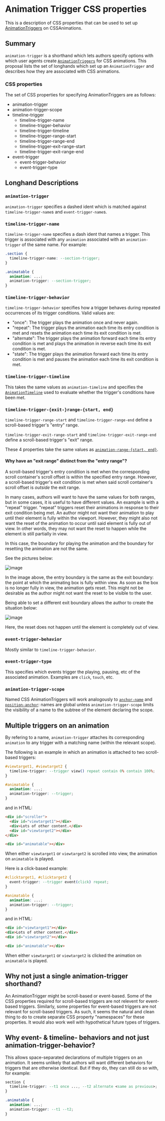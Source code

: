 # Animation Trigger CSS properties

This is a description of CSS properties that can be used to set up
[AnimationTriggers](https://drafts.csswg.org/web-animations-2/#animationtrigger)
on CSSAnimations.

## Summary
`animation-trigger` is a shorthand which lets authors specify options with which
user agents create
[`AnimationTriggers`](https://drafts.csswg.org/web-animations-2/#animationtrigger)
for CSS animations. This proposal lists the set of longhands which set up an
`AnimationTrigger` and describes how they are associated with CSS animations.

### CSS properties

The set of CSS properties for specifying AnimationTriggers are as follows:

- animation-trigger
- animation-trigger-scope
- timeline-trigger
  - timeline-trigger-name
  - timeline-trigger-behavior
  - timeline-trigger-timeline
  - timeline-trigger-range-start
  - timeline-trigger-range-end
  - timeline-trigger-exit-range-start
  - timeline-trigger-exit-range-end
- event-trigger
  - event-trigger-behavior
  - event-trigger-type

## Longhand Descriptions

### `animation-trigger`
`animation-trigger` specifies a dashed ident which is matched against `timeline-trigger-name`s and
`event-trigger-name`s.

### `timeline-trigger-name`
`timeline-trigger-name` specifies a dash ident that names a trigger. This trigger is associated with any `animation`
associated with an `animation-trigger` of the same name. For example:

```CSS
.section {
  timeline-trigger-name: --section-trigger;
}

.animatable {
  animation: ...;
  animation-trigger: --section-trigger;
}
```

### `timeline-trigger-behavior`
`timeline-trigger-behavior` specifies how a trigger behaves during repeated
occurrences of its trigger conditions. Valid values are:

- "once": The trigger plays the animation once and never again.
- "repeat": The trigger plays the animation each time its entry condition is met
and resets the animation each time its exit condition is met.
- "alternate": The trigger plays the animation forward each time its entry
condition is met and plays the animation in reverse each time its exit condition
is met.
- "state": The trigger plays the animation forward each time its entry
condition is met and pauses the animation each time its exit condition is met.

### `timeline-trigger-timeline`
This takes the same values as `animation-timeline` and specifies the
[`AnimationTimeline`](https://drafts.csswg.org/css-animations-2/#animation-timeline)
used to evaluate whether the trigger's conditions have been met.

### `timeline-trigger-{exit-}range-{start, end}`
`timeline-trigger-range-start` and `timeline-trigger-range-end` define a
scroll-based trigger's "entry" range.

`timeline-trigger-exit-range-start` and `timeline-trigger-exit-range-end` define
a scroll-based trigger's "exit" range.

These 4 properties take the same values as
[`animation-range-{start, end}`](https://drafts.csswg.org/scroll-animations/#animation-range).

#### Why have an "exit range" distinct from the "entry range"?

A scroll-based trigger's entry condition is met when the corresponding scroll
container's scroll offset is within the specified entry range. However, a
scroll-based trigger's exit condition is met when said scroll container's
scroll offset is *outside* the exit range.

In many cases, authors will want to have the same values for both ranges, but in
some cases, it is useful to have different values. An example is with a
"repeat" trigger. "repeat" triggers reset their animations in response to their
exit condition being met. An author might not want their animation to play 
until their element is fully within the viewport. However, they might also
not want the reset of the animation to occur until said element is fully out of
view. In other words, they may not want the reset to happen while the element is
still partially in view.

In this case, the boundary for playing the animation and the boundary for
resetting the animation are not the same.

See the pictures below:

![image](https://i.imgur.com/JTaWb6O.gif)

In the image above, the entry boundary is the same as the exit boundary: the
point at which the animating box is fully within view. As soon as the box is no
longer fully in view, the animation gets reset. This might not be desirable as
the author might not want the reset to be visible to the user.

Being able to set a different exit boundary allows the author to create the
situation below:

![image](https://i.imgur.com/SOk58yS.gif)

Here, the reset does not happen until the element is completely out of view.

### `event-trigger-behavior`
Mostly similar to `timeline-trigger-behavior`.

### `event-trigger-type`
This specifies which events trigger the playing, pausing, etc of the associated
animation. Examples are `click`, `touch`, etc.

### `animation-trigger-scope`

Named CSS AnimationTriggers will work analogously to [`anchor-name`](https://drafts.csswg.org/css-anchor-position-1/#propdef-anchor-name) and [`position-anchor`](https://drafts.csswg.org/css-anchor-position-1/#position-anchor):
names are global unless `animation-trigger-scope` limits the visibility of a name to the subtree of
the element declaring the scope.

## Multiple triggers on an animation

By refering to a name, `animation-trigger` attaches its corresponding `animation`
to any trigger with a matching name (within the relevant scope).

The following is an example in which an animation is attached to two scroll-based triggers:

```CSS
#viewtarget1, #viewtarget2 {
  timeline-trigger: --trigger view() repeat contain 0% contain 100%;
}

#animatable {
  animation: ...;
  animation-trigger: --trigger;
}
```

and in HTML:

```HTML
<div id="scroller">
  <div id="viewtarget1"></div>
  <div>Lots of other content.</div>
  <div id="viewtarget2"></div>
</div>

<div id="animatable"></div>
```
When either `viewtarget1` or `viewtarget2` is scrolled into view, the animation on
`animatable` is played.

Here is a click-based example:

```CSS
#clicktarget1, #clicktarget2 {
  event-trigger: --trigger event(click) repeat;
}

#animatable {
  animation: ...;
  animation-trigger: --trigger;
}
```

and in HTML:

```HTML
<div id="viewtarget1"></div>
<div>Lots of other content.</div>
<div id="viewtarget2"></div>

<div id="animatable"></div>
```

When either `viewtarget1` or `viewtarget2` is clicked the animation on `animatable`
is played.

## Why not just a single animation-trigger shorthand?
An AnimationTrigger might be scroll-based or event-based. Some of the CSS
properties required for scroll-based triggers are not relevent for event-based
triggers. Similarly, some properties for event-based triggers are not relevant
for scroll-based triggers. As such, it seems the natural and clean thing to do to
create separate CSS property "namespaces" for these properties. It would also work
well with hypothetical future types of triggers.

## Why event- & timeline- behaviors and not just animation-trigger-behavior?
This allows space-separated declarations of multiple triggers on an animation.
It seems unlikely that authors will want different behaviors for triggers that
are otherwise identical. But if they do, they can still do so with, for example:
```CSS
section {
  timeline-trigger: --t1 once ..., --t2 alternate <same as previous>;
}

.animatable {
  animation: ...;
  animation-trigger: --t1 --t2;
}
```
